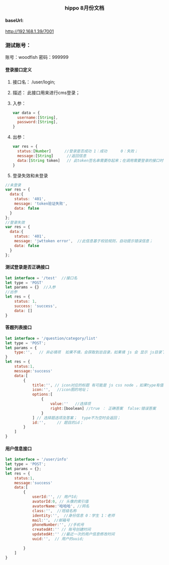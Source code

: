 <h3>
	<center>hippo 8月份文档</center>    
</h3>


#### baseUrl:

 http://192.168.1.39/7001

### 测试账号：
 账号：woodfish   密码：999999

#### 登录接口定义

1. 接口名： /user/login;

2. 描述：  此接口用来进行cms登录；

3. 入参：  
   ```javascript
   var data = { 
     username:[String],
     password:[String],
   }
   ```
   
4. 出参：
    ```javascript
    var res = {
      status:[Number]      //登录是否成功 1：成功      0：失败；
      message:[String]      //返回信息
      data:[String token]   // 此token签名串需要存起来；在调用需要登录的接口时，通过headers（请求头带给服务端）
    }
    ```
5. 登录失效和未登录
  ```javascript
  //未登录
  var res = {
	data:{
	  status: '401',
	  message: 'token验证失败',
	  data: false
	}
  };
  //登录失效
  var res = {
	data:{
	  status: '401',
	  message: 'jwttoken error',  //此信息基于校验规则，自动提示错误信息；
	  data: false
	}
  };
  ```



#### 测试登录是否正确接口

```javascript
let interface = '/test'  //接口名
let type = 'POST'
let params = {}  //入参
//出参
let res = {
    status: 1,
    success: 'success',
    data: []
}
```

#### 答题列表接口

```javascript
let interface = '/question/category/list'
let type = 'POST';
let params = {
    type:'',   // 非必填项  如果不填，会获取到总目录，如果填 js 会 显示 js目录下面所有的题；
}
let res = {
    status:1,
    message:'success'
    data:[
        {
            title:'', // icon对应的标题 有可能是 js css node ，如果type有值，那么返回的是题目 题目是markdown类型;如果不传type,返回的是标题；
            icon:'',   //icon图的地址；
            options:[
    			{
    				value:''   //选择项
    				right:[boolean] //true ： 正确答案  false:错误答案
				}
    		] // 选择题选项及答案；  type不为空时会返回；
    		id:'',     // 题目的id；
        }
    ]
}
```

#### 用户信息接口

```javascript
let interface = '/user/info'
let type = 'POST';
let params = {};
let res = {
    status:1,
    message:'success'
    data:[
        {
            userId:'', // 用户Id;
            avatorId:0, // 头像的索引值
    		avatorName:'哈哈哈', //网名
    		class:'',  //班级名称
    		identity:'',  //身份信息 0：学生 1：老师
    		mail:''， //邮箱号
            phoneNumber:'', //手机号
    		createdAt:'' // 账号创建时间
    		updatedAt:'' //最近一次的用户信息修改时间
    		uuid:'',  // 用户的uuid;
            
        }
    ]
}
```
